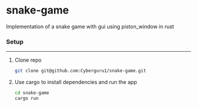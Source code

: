 # snake-game

Implementation of a snake game with gui using piston_window in rust

### Setup

---

1. Clone repo

   ```bash
   git clone git@github.com:Cyberguru1/snake-game.git
   ```
2. Use cargo to install dependencies and run the app

   ```bash
   cd snake-game 
   cargo run
   ```
